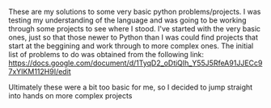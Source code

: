 These are my solutions to some very basic python problems/projects. 
I was testing my understanding of the language and was going to be working through some projects to see where I stood.
I've started with the very basic ones, just so that those newer to Python than I was could find projects that start at the beggining and work through to more complex ones.
The initial list of problems to do was obtained from the following link:
https://docs.google.com/document/d/1TyqD2_oDtiQIh_Y55J5RfeA91JJECc97xYIKM112H9I/edit


Ultimately these were a bit too basic for me, so I decided to jump straight into hands on more complex projects
